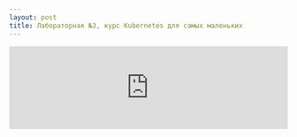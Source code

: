 ```yaml
---
layout: post
title: Лабораторная №3, курс Kubernetes для самых маленьких
---
```


<iframe width="100%" src="https://rotoro-cloud.github.io/yaml-quiz/" frameborder="0"></iframe>

